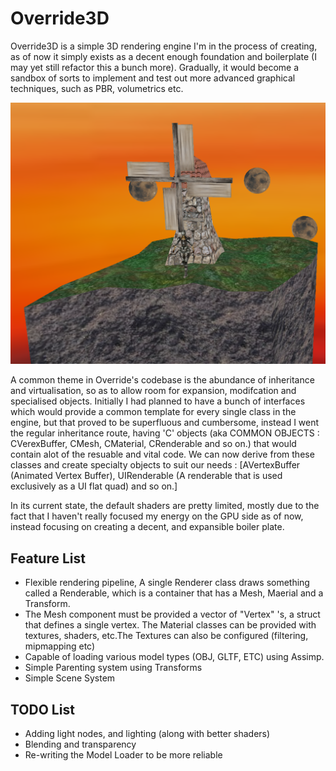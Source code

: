 # Override3D
Override3D is a simple 3D rendering engine I'm in the process of creating, as of now it simply exists as a decent enough foundation and boilerplate (I may yet still refactor this a bunch more). Gradually, it would become a sandbox of sorts to implement and test out more advanced graphical techniques, such as PBR, volumetrics etc.

![Override Demo Scene](demo1.png)

A common theme in Override's codebase is the abundance of inheritance and virtualisation, so as to allow room for expansion, modifcation and specialised objects. Initially I had planned to have a bunch of interfaces which would provide a common template for every single class in the engine, but that proved to be superfluous and cumbersome, instead I went the regular inheritance route, having 'C' objects (aka COMMON OBJECTS : CVerexBuffer, CMesh, CMaterial, CRenderable and so on.) that would contain alot of the resuable and vital code. We can now derive from these classes and create specialty objects to suit our needs : [AVertexBuffer (Animated Vertex Buffer), UIRenderable (A renderable that is used exclusively as a UI flat quad) and so on.]

In its current state, the default shaders are pretty limited, mostly due to the fact that I haven't really focused my energy on the GPU side as of now, instead focusing on creating a decent, and expansible boiler plate.

Feature List 
------
* Flexible rendering pipeline, A single Renderer class draws something called a Renderable, which is a container that has a Mesh, Maerial and a Transform.
* The Mesh component must be provided a vector of "Vertex" 's, a struct that defines a single vertex. The Material classes can be provided with textures, shaders, etc.The Textures can also be configured (filtering, mipmapping etc)
* Capable of loading various model types (OBJ, GLTF, ETC) using Assimp.
* Simple Parenting system using Transforms
* Simple Scene System


TODO List 
------
* Adding light nodes, and lighting (along with better shaders)
* Blending and transparency
* Re-writing the Model Loader to be more reliable


